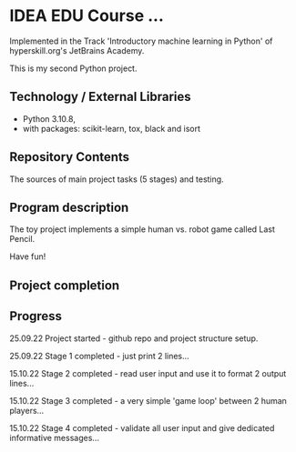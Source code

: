 # IDEA EDU Course ...

Implemented in the Track 'Introductory machine learning in Python' of hyperskill.org's JetBrains Academy.

This is my second Python project.

## Technology / External Libraries

- Python 3.10.8,
- with packages: scikit-learn, tox, black and isort

## Repository Contents

The sources of main project tasks (5 stages) and testing.

## Program description

The toy project implements a simple human vs. robot game called Last Pencil.

Have fun!

## Project completion

[//]: # (Project was completed on dd.mm.22.)

## Progress

25.09.22 Project started - github repo and project structure setup.

25.09.22 Stage 1 completed - just print 2 lines...

15.10.22 Stage 2 completed - read user input and use it to format 2 output lines...

15.10.22 Stage 3 completed - a very simple 'game loop' between 2 human players...

15.10.22 Stage 4 completed - validate all user input and give dedicated informative messages...